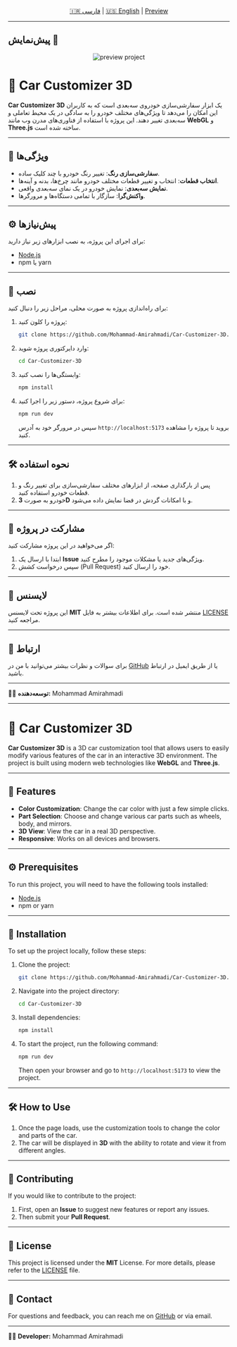 <p align="center">
  <a href="#fa">🇮🇷 فارسی</a> | <a href="#en">🇺🇸 English</a> | <a href="#preview"> Preview </a>
</p>

---

## پیش‌نمایش 👀
<a id="preview"></a>

<p align="center">
  <img src="./preview.gif" alt="preview project">
</p>

<h1 id="fa"> 🚗 Car Customizer 3D </h1>

**Car Customizer 3D** یک ابزار سفارشی‌سازی خودروی سه‌بعدی است که به کاربران این امکان را می‌دهد تا ویژگی‌های مختلف خودرو را به سادگی در یک محیط تعاملی و سه‌بعدی تغییر دهند. این پروژه با استفاده از فناوری‌های مدرن وب مانند **WebGL** و **Three.js** ساخته شده است.

---

## 🔧 ویژگی‌ها

* **سفارشی‌سازی رنگ**: تغییر رنگ خودرو با چند کلیک ساده.
* **انتخاب قطعات**: انتخاب و تغییر قطعات مختلف خودرو مانند چرخ‌ها، بدنه و آینه‌ها.
* **نمایش سه‌بعدی**: نمایش خودرو در یک نمای سه‌بعدی واقعی.
* **واکنش‌گرا**: سازگار با تمامی دستگاه‌ها و مرورگرها.

---

## ⚙️ پیش‌نیازها

برای اجرای این پروژه، به نصب ابزارهای زیر نیاز دارید:

* [Node.js](https://nodejs.org/)
* npm یا yarn

---

## 🚀 نصب

برای راه‌اندازی پروژه به صورت محلی، مراحل زیر را دنبال کنید:

1. پروژه را کلون کنید:

   ```bash
   git clone https://github.com/Mohammad-Amirahmadi/Car-Customizer-3D.git
   ```

2. وارد دایرکتوری پروژه شوید:

   ```bash
   cd Car-Customizer-3D
   ```

3. وابستگی‌ها را نصب کنید:

   ```bash
   npm install
   ```

4. برای شروع پروژه، دستور زیر را اجرا کنید:

   ```bash
   npm run dev
   ```

   سپس در مرورگر خود به آدرس `http://localhost:5173` بروید تا پروژه را مشاهده کنید.

---

## 🛠️ نحوه استفاده

1. پس از بارگذاری صفحه، از ابزارهای مختلف سفارشی‌سازی برای تغییر رنگ و قطعات خودرو استفاده کنید.
2. خودرو به صورت **3D** و با امکانات گردش در فضا نمایش داده می‌شود.

---

## 🤝 مشارکت در پروژه

اگر می‌خواهید در این پروژه مشارکت کنید:

1. ابتدا با ارسال یک **Issue** ویژگی‌های جدید یا مشکلات موجود را مطرح کنید.
2. سپس درخواست کشش (Pull Request) خود را ارسال کنید.

---

## 📜 لایسنس

این پروژه تحت لایسنس **MIT** منتشر شده است. برای اطلاعات بیشتر به فایل [LICENSE](LICENSE) مراجعه کنید.

---

## 💬 ارتباط

برای سوالات و نظرات بیشتر می‌توانید با من در [GitHub](https://github.com/Mohammad-Amirahmadi) یا از طریق ایمیل در ارتباط باشید.

---

👨‍💻 **توسعه‌دهنده:** Mohammad Amirahmadi

---

<h1 id="en"> 🚗 Car Customizer 3D </h1>

**Car Customizer 3D** is a 3D car customization tool that allows users to easily modify various features of the car in an interactive 3D environment. The project is built using modern web technologies like **WebGL** and **Three.js**.

---

## 🔧 Features

* **Color Customization**: Change the car color with just a few simple clicks.
* **Part Selection**: Choose and change various car parts such as wheels, body, and mirrors.
* **3D View**: View the car in a real 3D perspective.
* **Responsive**: Works on all devices and browsers.

---

## ⚙️ Prerequisites

To run this project, you will need to have the following tools installed:

* [Node.js](https://nodejs.org/)
* npm or yarn

---

## 🚀 Installation

To set up the project locally, follow these steps:

1. Clone the project:

   ```bash
   git clone https://github.com/Mohammad-Amirahmadi/Car-Customizer-3D.git
   ```

2. Navigate into the project directory:

   ```bash
   cd Car-Customizer-3D
   ```

3. Install dependencies:

   ```bash
   npm install
   ```

4. To start the project, run the following command:

   ```bash
   npm run dev
   ```

   Then open your browser and go to `http://localhost:5173` to view the project.

---

## 🛠️ How to Use

1. Once the page loads, use the customization tools to change the color and parts of the car.
2. The car will be displayed in **3D** with the ability to rotate and view it from different angles.

---

## 🤝 Contributing

If you would like to contribute to the project:

1. First, open an **Issue** to suggest new features or report any issues.
2. Then submit your **Pull Request**.

---

## 📜 License

This project is licensed under the **MIT** License. For more details, please refer to the [LICENSE](LICENSE) file.

---

## 💬 Contact

For questions and feedback, you can reach me on [GitHub](https://github.com/Mohammad-Amirahmadi) or via email.

---

👨‍💻 **Developer:** Mohammad Amirahmadi
